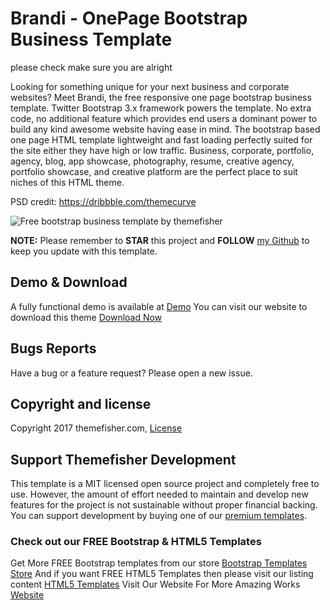 # Brandi - OnePage Bootstrap Business Template
please check make sure you are alright

Looking for something unique for your next business and corporate websites? Meet Brandi, the free responsive one page bootstrap business template. Twitter Bootstrap 3.x framework powers the template. No extra code, no additional feature which provides end users a dominant power to build any kind awesome website having ease in mind. The bootstrap based one page HTML template lightweight and fast loading perfectly suited for the site either they have high or low traffic. Business, corporate, portfolio, agency, blog, app showcase, photography, resume, creative agency, portfolio showcase, and creative platform are the perfect place to suit niches of this HTML theme.

PSD credit: https://dribbble.com/themecurve

<img src="https://cloud.githubusercontent.com/assets/10640964/5989549/0f93dfc8-a9b6-11e4-8f1e-75189f6a5759.jpg" alt="Free bootstrap business template by themefisher">

**NOTE:** Please remember to **STAR** this project and **FOLLOW** [my Github](https://github.com/themefisher) to keep you update with this template.

## Demo & Download 

A fully functional demo is available at <a href="http://demo.themefisher.com/demos/?theme=brandi">Demo</a>
You can visit our website to download this theme <a href="https://themefisher.com/products/brandi-responsive-one-page-bootstrap-business-template/">Download Now</a>
 


## Bugs Reports

Have a bug or a feature request? Please open a new issue.

## Copyright and license

Copyright 2017 themefisher.com, <a target="_blank" href="https://themefisher.com/license">License</a>

## Support Themefisher Development
This template is a MIT licensed open source project and completely free to use. However, the amount of effort needed to maintain and develop new features for the project is not sustainable without proper financial backing. You can support development by buying one of our [premium templates](https://themefisher.com/premium-templates/).


### Check out our FREE Bootstrap & HTML5 Templates
Get More FREE Bootstrap templates from our store <a href="https://themefisher.com/free-bootstrap-templates">Bootstrap Templates Store</a>
And if you want FREE HTML5 Templates then please visit our listing content <a href="https://themefisher.com/best-free-html5-templates-2016/">HTML5 Templates</a>
Visit Our Website For More Amazing Works
<a href="https://themefisher.com">Website</a>

